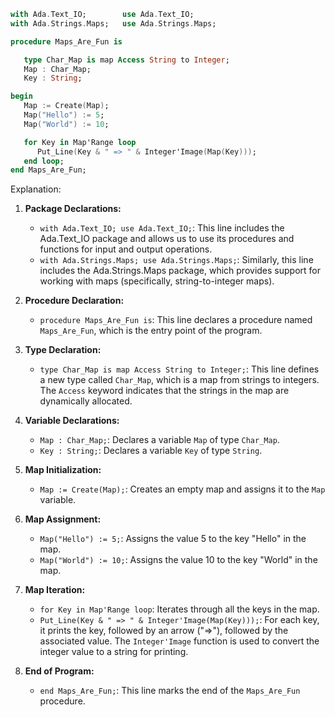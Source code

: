 ```ada
with Ada.Text_IO;        use Ada.Text_IO;
with Ada.Strings.Maps;   use Ada.Strings.Maps;

procedure Maps_Are_Fun is

   type Char_Map is map Access String to Integer;
   Map : Char_Map;
   Key : String;

begin
   Map := Create(Map);
   Map("Hello") := 5;
   Map("World") := 10;

   for Key in Map'Range loop
      Put_Line(Key & " => " & Integer'Image(Map(Key)));
   end loop;
end Maps_Are_Fun;
```

Explanation:

1. **Package Declarations:**
   - `with Ada.Text_IO; use Ada.Text_IO;`: This line includes the Ada.Text_IO package and allows us to use its procedures and functions for input and output operations.
   - `with Ada.Strings.Maps; use Ada.Strings.Maps;`: Similarly, this line includes the Ada.Strings.Maps package, which provides support for working with maps (specifically, string-to-integer maps).

2. **Procedure Declaration:**
   - `procedure Maps_Are_Fun is`: This line declares a procedure named `Maps_Are_Fun`, which is the entry point of the program.

3. **Type Declaration:**
   - `type Char_Map is map Access String to Integer;`: This line defines a new type called `Char_Map`, which is a map from strings to integers. The `Access` keyword indicates that the strings in the map are dynamically allocated.

4. **Variable Declarations:**
   - `Map : Char_Map;`: Declares a variable `Map` of type `Char_Map`.
   - `Key : String;`: Declares a variable `Key` of type `String`.

5. **Map Initialization:**
   - `Map := Create(Map);`: Creates an empty map and assigns it to the `Map` variable.

6. **Map Assignment:**
   - `Map("Hello") := 5;`: Assigns the value 5 to the key "Hello" in the map.
   - `Map("World") := 10;`: Assigns the value 10 to the key "World" in the map.

7. **Map Iteration:**
   - `for Key in Map'Range loop`: Iterates through all the keys in the map.
   - `Put_Line(Key & " => " & Integer'Image(Map(Key)));`: For each key, it prints the key, followed by an arrow ("=>"), followed by the associated value. The `Integer'Image` function is used to convert the integer value to a string for printing.

8. **End of Program:**
   - `end Maps_Are_Fun;`: This line marks the end of the `Maps_Are_Fun` procedure.